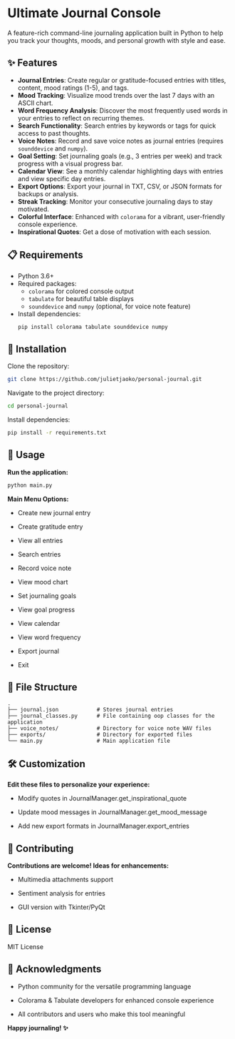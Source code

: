 # Ultimate Journal Console

A feature-rich command-line journaling application built in Python to help you track your thoughts, moods, and personal growth with style and ease.

## ✨ Features

- **Journal Entries**: Create regular or gratitude-focused entries with titles, content, mood ratings (1-5), and tags.
- **Mood Tracking**: Visualize mood trends over the last 7 days with an ASCII chart.
- **Word Frequency Analysis**: Discover the most frequently used words in your entries to reflect on recurring themes.
- **Search Functionality**: Search entries by keywords or tags for quick access to past thoughts.
- **Voice Notes**: Record and save voice notes as journal entries (requires `sounddevice` and `numpy`).
- **Goal Setting**: Set journaling goals (e.g., 3 entries per week) and track progress with a visual progress bar.
- **Calendar View**: See a monthly calendar highlighting days with entries and view specific day entries.
- **Export Options**: Export your journal in TXT, CSV, or JSON formats for backups or analysis.
- **Streak Tracking**: Monitor your consecutive journaling days to stay motivated.
- **Colorful Interface**: Enhanced with `colorama` for a vibrant, user-friendly console experience.
- **Inspirational Quotes**: Get a dose of motivation with each session.

## 📋 Requirements

- Python 3.6+
- Required packages:
  - `colorama` for colored console output
  - `tabulate` for beautiful table displays
  - `sounddevice` and `numpy` (optional, for voice note feature)
- Install dependencies:
  ```bash
  pip install colorama tabulate sounddevice numpy
  ```

## 🚀 Installation
Clone the repository:

```bash
git clone https://github.com/julietjaoko/personal-journal.git
```
Navigate to the project directory:

```bash
cd personal-journal
```
Install dependencies:

```bash
pip install -r requirements.txt
```

## 📖 Usage
**Run the application:**

```bash
python main.py
```
**Main Menu Options:**
- Create new journal entry

- Create gratitude entry

- View all entries

- Search entries

- Record voice note

- View mood chart

- Set journaling goals

- View goal progress

- View calendar

- View word frequency

- Export journal

- Exit

## 📂 File Structure
```text
.
├── journal.json            # Stores journal entries
├── journal_classes.py      # File containing oop classes for the application
├── voice_notes/            # Directory for voice note WAV files
├── exports/                # Directory for exported files
└── main.py                 # Main application file
```
## 🛠️ Customization
**Edit these files to personalize your experience:**

- Modify quotes in JournalManager.get_inspirational_quote

- Update mood messages in JournalManager.get_mood_message

- Add new export formats in JournalManager.export_entries

## 🌟 Contributing
**Contributions are welcome! Ideas for enhancements:**

- Multimedia attachments support

- Sentiment analysis for entries

- GUI version with Tkinter/PyQt

## 📜 License
MIT License

## 🙏 Acknowledgments
- Python community for the versatile programming language

- Colorama & Tabulate developers for enhanced console experience

- All contributors and users who make this tool meaningful

**Happy journaling! ✨**
